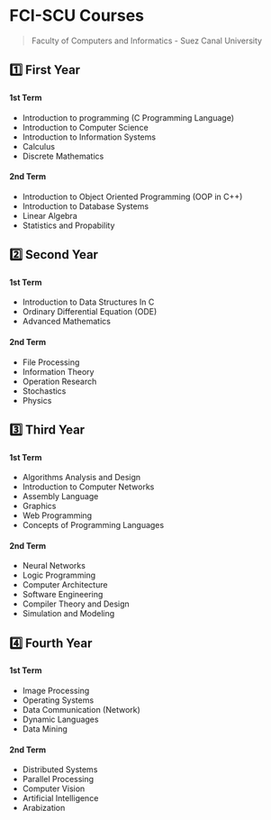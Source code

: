 # FCI-SCU Courses
>Faculty of Computers and Informatics - Suez Canal University

## :one: First Year
#### 1st Term

- Introduction to programming (C Programming Language)
- Introduction to Computer Science
- Introduction to Information Systems
- Calculus 
- Discrete Mathematics

#### 2nd Term

- Introduction to Object Oriented Programming (OOP in C++) 
- Introduction to Database Systems 
- Linear Algebra
- Statistics and Propability

## :two: Second Year
#### 1st Term

- Introduction to Data Structures In C 
- Ordinary Differential Equation (ODE)
- Advanced Mathematics 

#### 2nd Term

- File Processing 
- Information Theory 
- Operation Research
- Stochastics
- Physics

## :three: Third Year
#### 1st Term

- Algorithms Analysis and Design
- Introduction to Computer Networks
- Assembly Language
- Graphics
- Web Programming
- Concepts of Programming Languages 

#### 2nd Term

- Neural Networks
- Logic Programming
- Computer Architecture 
- Software Engineering
- Compiler Theory and Design 
- Simulation and Modeling

## :four: Fourth Year
#### 1st Term

- Image Processing
- Operating Systems
- Data Communication (Network)
- Dynamic Languages
- Data Mining

#### 2nd Term

- Distributed Systems
- Parallel Processing
- Computer Vision
- Artificial Intelligence
- Arabization

